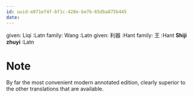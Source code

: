 ```yaml
---
id: uuid-e871ef4f-bf1c-428e-be7b-65dba875b445
date: 
---
```


given: Liqi :Latn
family: Wang :Latn
given: 利器 :Hant
family: 王 :Hant
**Shiji zhuyi** :Latn
# Note
By far the most convenient modern annotated edition, clearly superior to the other translations that are available.